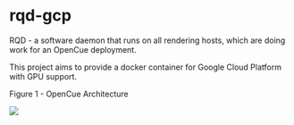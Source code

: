 # rqd-gcp

RQD - a software daemon that runs on all rendering hosts, which are doing work for an OpenCue deployment.

This project aims to provide a docker container for Google Cloud Platform with GPU support.


Figure 1 - OpenCue Architecture

![](https://www.opencue.io/docs/images/opencue_architecture.svg)
